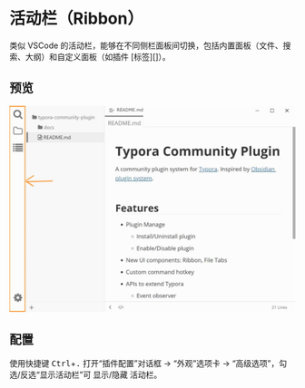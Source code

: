 # 活动栏（Ribbon）

类似 VSCode 的活动栏，能够在不同侧栏面板间切换，包括内置面板（文件、搜索、大纲）和自定义面板（如插件 [标签][]）。

## 预览

![ribbon](../../assets/user/ribbon.jpg)

## 配置

使用快捷键 <kbd>Ctrl</kbd>+<kbd>.</kbd> 打开“插件配置”对话框 → “外观”选项卡 → “高级选项”，勾选/反选“显示活动栏”可 显示/隐藏 活动栏。


[tag]: https://github.com/typora-community-plugin/typora-plugin-tag
